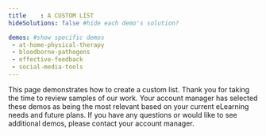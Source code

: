 ```yaml
---
title    : A CUSTOM LIST
hideSolutions: false #hide each demo's solution?

demos: #show specific demos
 - at-home-physical-therapy
 - bloodborne-pathogens
 - effective-feedback
 - social-media-tools
---
```

This page demonstrates how to create a custom list. Thank you for taking the time to review samples of our work. Your account manager has selected these demos as being the most relevant based on your current eLearning needs and future plans. If you have any questions or would like to see additional demos, please contact your account manager.

